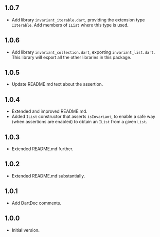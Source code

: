 ## 1.0.7

- Add library `invariant_iterable.dart`, providing the extension type
  `IIterable`. Add members of `IList` where this type is used.

## 1.0.6

- Add library `invariant_collection.dart`, exporting `invariant_list.dart`.
  This library will export all the other libraries in this package.

## 1.0.5

- Update README.md text about the assertion.

## 1.0.4

- Extended and improved README.md.
- Added `IList` constructor that asserts `isInvariant`, to enable a safe way
  (when assertions are enabled) to obtain an `IList` from a given `List`.

## 1.0.3

- Extended README.md further.

## 1.0.2

- Extended README.md substantially.

## 1.0.1

- Add DartDoc comments.

## 1.0.0

- Initial version.
